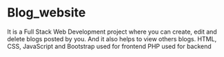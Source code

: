 # Blog_website
It is a Full Stack Web Development project where you can create, edit and delete blogs posted by you. And it also helps to view others blogs. HTML, CSS, JavaScript and Bootstrap used for frontend PHP used for backend
